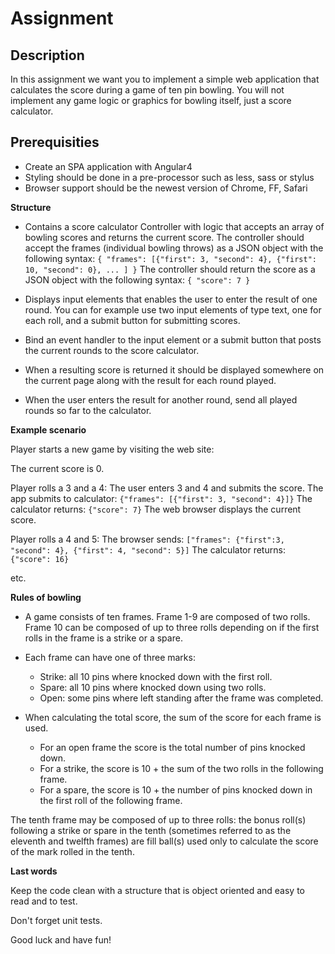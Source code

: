 # Assignment

Description
------------------

In this assignment we want you to implement a simple web application that calculates the score during a game of ten pin bowling. You will not implement any game logic or graphics for bowling itself, just a score calculator.

Prerequisities
------------------

- Create an SPA application with Angular4
- Styling should be done in a pre-processor such as less, sass or stylus
- Browser support should be the newest version of Chrome, FF, Safari

**Structure**

- Contains a score calculator Controller with logic that accepts an array of bowling scores and returns the current score. The controller should accept the frames (individual bowling throws) as a JSON object with the following syntax: `{ "frames": [{"first": 3, "second": 4}, {"first": 10, "second": 0}, ... ] }` The controller should return the score as a JSON object with the following syntax: `{ "score": 7 }`

- Displays input elements that enables the user to enter the result of one round. You can for example use two input elements of type text, one for each roll, and a submit button for submitting scores.

- Bind an event handler to the input element or a submit button that posts the current rounds to the score calculator.

- When a resulting score is returned it should be displayed somewhere on the current page along with the result for each round played.

- When the user enters the result for another round, send all played rounds so far to the calculator.

**Example scenario**

Player starts a new game by visiting the web site:

The current score is 0.

Player rolls a 3 and a 4:
    The user enters 3 and 4 and submits the score.
	The app submits to calculator: `{"frames": [{"first": 3, "second": 4}]}`
	The calculator returns: `{"score": 7}`
	The web browser displays the current score.

Player rolls a 4 and 5:
	The browser sends: `["frames": {"first":3, "second": 4}, {"first": 4, "second": 5}]`
	The calculator returns: `{"score": 16}`

etc.

**Rules of bowling**

* A game consists of ten frames. Frame 1-9 are composed of two rolls. Frame 10 can be composed of up to three rolls depending on if the first rolls in the frame is a strike or a spare.

* Each frame can have one of three marks:
  - Strike: all 10 pins where knocked down with the first roll.
  - Spare: all 10 pins where knocked down using two rolls.
  - Open: some pins where left standing after the frame was completed.

* When calculating the total score, the sum of the score for each frame is used. 
  - For an open frame the score is the total number of pins knocked down. 
  - For a strike, the score is 10 + the sum of the two rolls in the following frame.
  - For a spare, the score is 10 + the number of pins knocked down in the first roll of the following frame.

 The tenth frame may be composed of up to three rolls: the bonus roll(s) following a strike or spare in the tenth (sometimes referred to as the eleventh and twelfth frames) are fill ball(s) used only to calculate the score of the mark rolled in the tenth.


**Last words**

Keep the code clean with a structure that is object oriented and easy to read and to test.

Don't forget unit tests.

Good luck and have fun!

